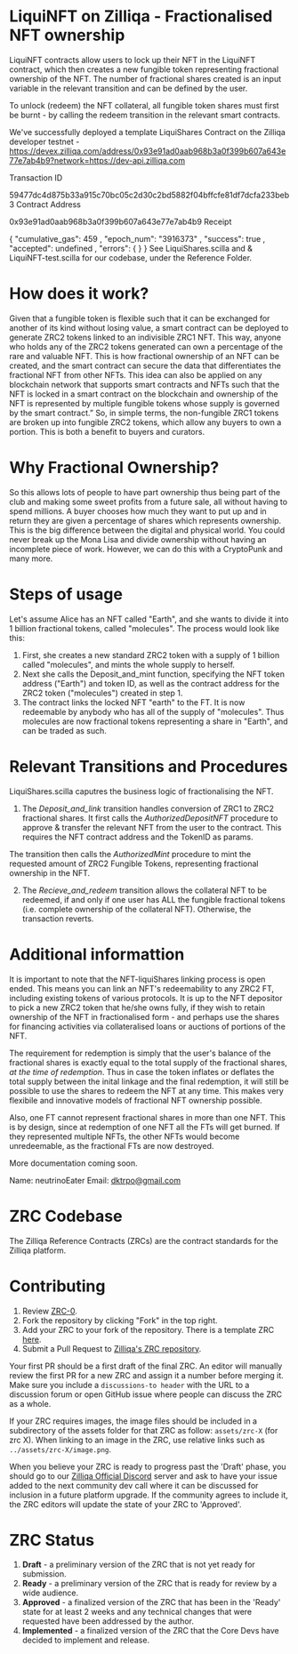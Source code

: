# LiquiNFT on Zilliqa - Fractionalised NFT ownership

LiquiNFT contracts allow users to lock up their NFT in the LiquiNFT contract, which then creates a new fungible token representing fractional ownership of the NFT. The number of fractional shares created is an input variable in the relevant transition and can be defined by the user.

To unlock (redeem) the NFT collateral, all fungible token shares must first be burnt - by calling the redeem transition in the relevant smart contracts.

We've successfully deployed a template LiquiShares Contract on the Zilliqa developer testnet -
https://devex.zilliqa.com/address/0x93e91ad0aab968b3a0f399b607a643e77e7ab4b9?network=https://dev-api.zilliqa.com

Transaction ID

59477dc4d875b33a915c70bc05c2d30c2bd5882f04bffcfe81df7dcfa233beb3
Contract Address

0x93e91ad0aab968b3a0f399b607a643e77e7ab4b9
Receipt

{
"cumulative_gas":  459 ,
"epoch_num":  "3916373" ,
"success":  true ,
"accepted":  undefined ,
"errors":  {
}
}
See LiquiShares.scilla and & LiquiNFT-test.scilla for our codebase, under the Reference Folder.


# How does it work?

Given that a fungible token is flexible such that it can be exchanged for another of its kind without losing value, a smart contract can be deployed to generate ZRC2 tokens linked to an indivisible ZRC1 NFT. This way, anyone who holds any of the ZRC2 tokens generated can own a percentage of the rare and valuable NFT.
This is how fractional ownership of an NFT can be created, and the smart contract can secure the data that differentiates the fractional NFT from other NFTs. This idea can also be applied on any blockchain network that supports smart contracts and NFTs such that the NFT is locked in a smart contract on the blockchain and ownership of the NFT is represented by multiple fungible tokens whose supply is governed by the smart contract.”
So, in simple terms, the non-fungible ZRC1 tokens are broken up into fungible ZRC2 tokens, which allow any buyers to own a portion. This is both a benefit to buyers and curators.

# Why Fractional Ownership?

So this allows lots of people to have part ownership thus being part of the club and making some sweet profits from a future sale, all without having to spend millions. A buyer chooses how much they want to put up and in return they are given a percentage of shares which represents ownership.
This is the big difference between the digital and physical world. You could never break up the Mona Lisa and divide ownership without having an incomplete piece of work. However, we can do this with a CryptoPunk and many more.


# Steps of usage
Let's assume Alice has an NFT called "Earth", and she wants to divide it into 1 billion fractional tokens, called "molecules". The process would look like this:

1. First, she creates a new standard ZRC2 token with a supply of 1 billion called "molecules", and mints the whole supply to herself.
2. Next she calls the Deposit_and_mint function, specifying the NFT token address ("Earth") and token ID, as well as the contract address for the ZRC2 token ("molecules") created in step 1.
3. The contract links the locked NFT "earth" to the FT. It is now redeemable by anybody who has all of the supply of "molecules". Thus molecules are now fractional tokens representing a share in "Earth", and can be traded as such.

# Relevant Transitions and Procedures

LiquiShares.scilla caputres the business logic of fractionalising the NFT.

1. The *Deposit_and_link* transition handles conversion of ZRC1 to ZRC2 fractional shares. It first calls the *AuthorizedDepositNFT* procedure to approve & transfer the relevant NFT from the user to the contract. This requires the NFT contract address and the TokenID as params.

The transition then calls the *AuthorizedMint* procedure to mint the requested amount of ZRC2 Fungible Tokens, representing fractional ownership in the NFT.

2. The *Recieve_and_redeem* transition allows the collateral NFT to be redeemed, if and only if one user has ALL the fungible fractional tokens (i.e. complete ownership of the collateral NFT). Otherwise, the transaction reverts.


# Additional informattion

It is important to note that the NFT-liquiShares linking process is open ended. This means you can link an NFT's redeemability to any ZRC2 FT, including existing tokens of various protocols. It is up to the NFT depositor to pick a new ZRC2 token that he/she owns fully, if they wish to retain ownership of the NFT in fractionalised form - and perhaps use the shares for financing activities via collateralised loans or auctions of portions of the NFT.

The requirement for redemption is simply that the user's balance of the fractional shares is exactly equal to the total supply of the fractional shares, _at the time of redemption_. Thus in case the token inflates or deflates the total supply between the inital linkage and the final redemption, it will still be possible to use the shares to redeem the NFT at any time. This makes very flexibile and innovative models of fractional NFT ownership possible.

Also, one FT cannot represent fractional shares in more than one NFT. This is by design, since at redemption of one NFT all the FTs will get burned. If they represented multiple NFTs, the other NFTs would become unredeemable, as the fractional FTs are now destroyed.

More documentation coming soon.


Name: neutrinoEater
Email: dktrpo@gmail.com

# ZRC Codebase

The Zilliqa Reference Contracts (ZRCs) are the contract standards for the Zilliqa platform.

# Contributing
1. Review [ZRC-0](https://github.com/Zilliqa/ZRC/blob/master/zrcs/zrc-0.md).
2. Fork the repository by clicking "Fork" in the top right.
3. Add your ZRC to your fork of the repository. There is a template ZRC [here](https://github.com/Zilliqa/ZRC/blob/master/zrcs/zrc-1.md).
4. Submit a Pull Request to [Zilliqa's ZRC repository](https://github.com/Zilliqa/ZRC).

Your first PR should be a first draft of the final ZRC. An editor will manually review the first PR for a new ZRC and assign it a number before merging it. Make sure you include a `discussions-to header` with the URL to a discussion forum or open GitHub issue where people can discuss the ZRC as a whole.

If your ZRC requires images, the image files should be included in a subdirectory of the assets folder for that ZRC as follow: `assets/zrc-X` (for zrc X). When linking to an image in the ZRC, use relative links such as `../assets/zrc-X/image.png`.

When you believe your ZRC is ready to progress past the 'Draft' phase, you should go to our [Zilliqa Official Discord](https://discord.gg/XMRE9tt) server and ask to have your issue added to the next community dev call where it can be discussed for inclusion in a future platform upgrade. If the community agrees to include it, the ZRC editors will update the state of your ZRC to 'Approved'.

# ZRC Status
1. **Draft** - a preliminary version of the ZRC that is not yet ready for submission.
2. **Ready** - a preliminary version of the ZRC that is ready for review by a wide audience.
3. **Approved** - a finalized version of the ZRC that has been in the 'Ready' state for at least 2 weeks and any technical changes that were requested have been addressed by the author.
4. **Implemented** - a finalized version of the ZRC that the Core Devs have decided to implement and release.
